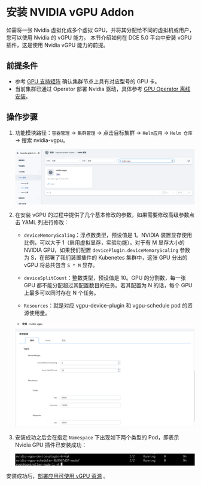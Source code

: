 # 安装 NVIDIA vGPU Addon

如需将一张 Nvidia 虚拟化成多个虚拟 GPU，并将其分配给不同的虚拟机或用户，您可以使用 Nvidia 的 vGPU 能力。
本节介绍如何在 DCE 5.0 平台中安装 vGPU 插件，这是使用 Nvidia vGPU 能力的前提。
## 前提条件

- 参考 [GPU 支持矩阵](../../gpu_matrix.md) 确认集群节点上具有对应型号的 GPU 卡。
- 当前集群已通过 Operator 部署 Nvidia 驱动，具体参考 [GPU Operator 离线安装](../install_nvidia_driver_of_operator.md)。

## 操作步骤

1. 功能模块路径：`容器管理` -> `集群管理` -> 点击目标集群 -> `Helm应用` -> `Helm 仓库` -> 搜索 nvidia-vgpu。

    ![Alt text](../../images/vgpu-addon.png)

2. 在安装 vGPU 的过程中提供了几个基本修改的参数，如果需要修改高级参数点击 YAML 列进行修改：

    - `deviceMemoryScaling`：浮点数类型，预设值是 1。NVIDIA 装置显存使用比例，可以大于 1（启用虚拟显存，实验功能）。对于有 M 显存大小的 NVIDIA GPU，如果我们配置 `devicePlugin.deviceMemoryScaling` 参数为 S，在部署了我们装置插件的 Kubenetes 集群中，这张 GPU 分出的 vGPU 将总共包含 `S * M` 显存。

    - `deviceSplitCount`：整数类型，预设值是 10。GPU 的分割数，每一张 GPU 都不能分配超过其配置数目的任务。若其配置为 N 的话，每个 GPU 上最多可以同时存在 N 个任务。
    
    - `Resources`：就是对应 vgpu-device-plugin 和 vgpu-schedule pod 的资源使用量。

    ![Alt text](../../images/vgpu-pararm.png)

3. 安装成功之后会在指定 `Namespace` 下出现如下两个类型的 Pod，即表示 Nvidia GPU 插件已安装成功：
   
    ![Alt text](../../images/vgpu-pod.png)

安装成功后，[部署应用可使用 vGPU 资源](vgpu_user.md) 。
